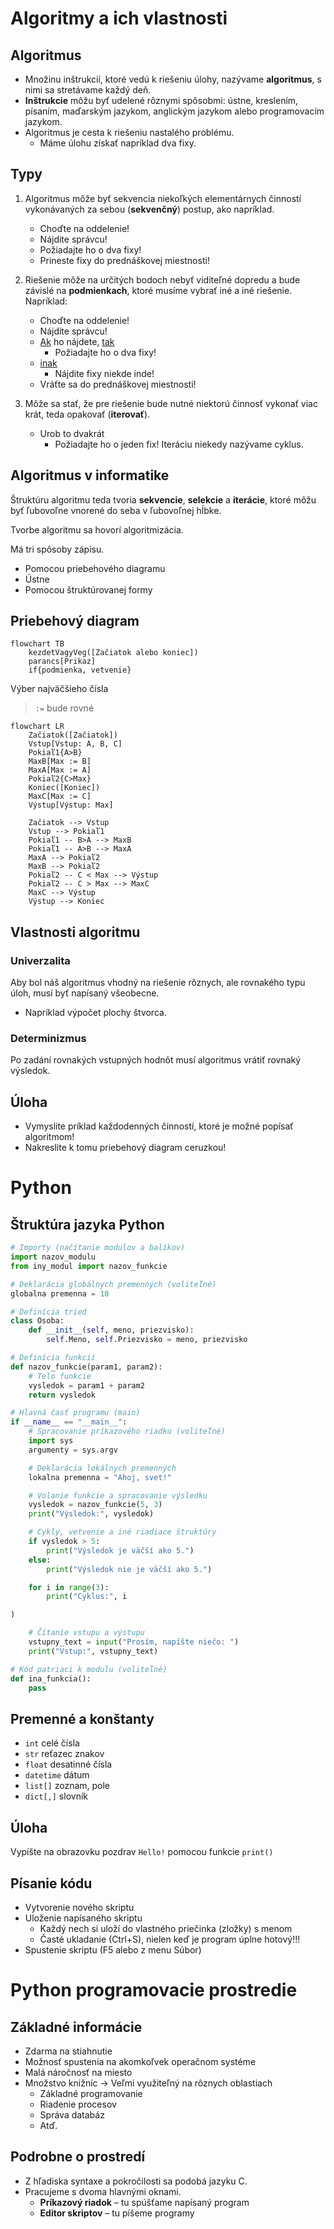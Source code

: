 # Algoritmy a ich vlastnosti

## Algoritmus
- Množinu inštrukcií, ktoré vedú k riešeniu úlohy, nazývame **algoritmus**, s nimi sa stretávame každý deň.
- **Inštrukcie** môžu byť udelené rôznymi spôsobmi: ústne, kreslením, písaním, maďarským jazykom, anglickým jazykom alebo programovacím jazykom.
- Algoritmus je cesta k riešeniu nastalého problému.
    - Máme úlohu získať napríklad dva fixy.

## Typy

1. Algoritmus môže byť sekvencia niekoľkých elementárnych činností vykonávaných za sebou (**sekvenčný**) postup, ako napríklad.
    - Choďte na oddelenie!
    - Nájdite správcu!
    - Požiadajte ho o dva fixy!
    - Prineste fixy do prednáškovej miestnosti!

1. Riešenie môže na určitých bodoch nebyť viditeľné dopredu a bude závislé na **podmienkach**, ktoré musíme vybrať iné a iné riešenie. Napríklad:
    - Choďte na oddelenie!
    - Nájdite správcu!
    - <ins>Ak</ins> ho nájdete, <ins>tak</ins>
        - Požiadajte ho o dva fixy!
    - <ins>inak</ins>
        - Nájdite fixy niekde inde!
    - Vráťte sa do prednáškovej miestnosti!

1. Môže sa stať, že pre riešenie bude nutné niektorú činnosť vykonať viac krát, teda opakovať (**iterovať**).
    - Urob to dvakrát
        - Požiadajte ho o jeden fix!
Iteráciu niekedy nazývame cyklus.

## Algoritmus v informatike

Štruktúru algoritmu teda tvoria **sekvencie**, **selekcie** a **iterácie**, ktoré môžu byť ľubovoľne vnorené do seba v ľubovoľnej hĺbke.

Tvorbe algoritmu sa hovorí algoritmizácia.

Má tri spôsoby zápisu.
- Pomocou priebehového diagramu
- Ústne
- Pomocou štruktúrovanej formy

## Priebehový diagram

```mermaid
flowchart TB
    kezdetVagyVeg([Začiatok alebo koniec])
    parancs[Prikaz]
    if{podmienka, vetvenie}
```
Výber najväčšieho čísla
> `:=` bude rovné
```mermaid
flowchart LR
	Začiatok([Začiatok])
    Vstup[Vstup: A, B, C]
    Pokiaľ1{A>B}
    MaxB[Max := B]
    MaxA[Max := A]
    Pokiaľ2{C>Max}
    Koniec([Koniec]) 
    MaxC[Max := C]
    Výstup[Výstup: Max]

    Začiatok --> Vstup
    Vstup --> Pokiaľ1
    Pokiaľ1 -- B>A --> MaxB
    Pokiaľ1 -- A>B --> MaxA
    MaxA --> Pokiaľ2
    MaxB --> Pokiaľ2
    Pokiaľ2 -- C < Max --> Výstup
    Pokiaľ2 -- C > Max --> MaxC
    MaxC --> Výstup
    Výstup --> Koniec
```

## Vlastnosti algoritmu
### Univerzalita
Aby bol náš algoritmus vhodný na riešenie rôznych, ale rovnakého typu úloh, musí byť napísaný všeobecne.
- Napríklad výpočet plochy štvorca.

### Determinizmus
Po zadání rovnakých vstupných hodnôt musí algoritmus vrátiť rovnaký výsledok.

## Úloha

- Vymyslite príklad každodenných činností, ktoré je možné popísať algoritmom!
- Nakreslite k tomu priebehový diagram ceruzkou!

# Python

## Štruktúra jazyka Python

```py
# Importy (načítanie modulov a balíkov)
import nazov_modulu
from iny_modul import nazov_funkcie

# Deklarácia globálnych premenných (voliteľné)
globalna premenna = 10

# Definícia tried
class Osoba:
    def __init__(self, meno, priezvisko):
        self.Meno, self.Priezvisko = meno, priezvisko

# Definícia funkcií
def nazov_funkcie(param1, param2):
    # Telo funkcie
    vysledok = param1 + param2
    return vysledok

# Hlavná časť programu (main)
if __name__ == "__main__":
    # Spracovanie príkazového riadku (voliteľné)
    import sys
    argumenty = sys.argv

    # Deklarácia lokálnych premenných
    lokalna premenna = "Ahoj, svet!"

    # Volanie funkcie a spracovanie výsledku
    vysledok = nazov_funkcie(5, 3)
    print("Výsledok:", vysledok)

    # Cykly, vetvenie a iné riadiace štruktúry
    if vysledok > 5:
        print("Výsledok je väčší ako 5.")
    else:
        print("Výsledok nie je väčší ako 5.")

    for i in range(3):
        print("Cyklus:", i

)

    # Čítanie vstupu a výstupu
    vstupny_text = input("Prosím, napíšte niečo: ")
    print("Vstup:", vstupny_text)

# Kód patriaci k modulu (voliteľné)
def ina_funkcia():
    pass
```

## Premenné a konštanty
- `int` celé čísla
- `str` reťazec znakov
- `float` desatinné čísla
- `datetime` dátum
- `list[]` zoznam, pole
- `dict[,]` slovník

## Úloha
Vypíšte na obrazovku pozdrav `Hello!` pomocou funkcie `print()`

## Písanie kódu
- Vytvorenie nového skriptu
- Uloženie napísaného skriptu
    - Každý nech si uloží do vlastného priečinka (zložky) s menom
    - Časté ukladanie (Ctrl+S), nielen keď je program úplne hotový!!!
- Spustenie skriptu (F5 alebo z menu Súbor)

# Python programovacie prostredie

## Základné informácie

- Zdarma na stiahnutie
- Možnosť spustenia na akomkoľvek operačnom systéme
- Malá náročnosť na miesto
- Množstvo knižníc -> Veľmi využiteľný na rôznych oblastiach
    - Základné programovanie
    - Riadenie procesov
    - Správa databáz
    - Atď.

## Podrobne o prostredí
- Z hľadiska syntaxe a pokročilosti sa podobá jazyku C.
- Pracujeme s dvoma hlavnými oknami.
    - **Príkazový riadok** – tu spúšťame napísaný program
    - **Editor skriptov** – tu píšeme programy